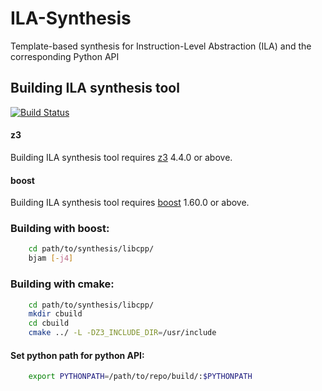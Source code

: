 # ILA-Synthesis
Template-based synthesis for Instruction-Level Abstraction (ILA) and the corresponding Python API

## Building ILA synthesis tool

[![Build Status](https://travis-ci.org/PrincetonILA/ILA-Synthesis.svg?branch=master)](https://travis-ci.org/PrincetonILA/ILA-Synthesis)

#### z3 
Building ILA synthesis tool requires [z3](https://github.com/Z3Prover/z3) 4.4.0 or above.

#### boost
Building ILA synthesis tool requires [boost](https://www.boost.org) 1.60.0 or above.

### Building with boost:

```bash
	cd path/to/synthesis/libcpp/
	bjam [-j4]
```

### Building with cmake:

```bash
	cd path/to/synthesis/libcpp/
	mkdir cbuild
	cd cbuild
	cmake ../ -L -DZ3_INCLUDE_DIR=/usr/include
```

#### Set python path for python API:

```bash
	export PYTHONPATH=/path/to/repo/build/:$PYTHONPATH
```
